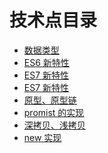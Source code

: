 <!--
 * @Description:
 * @Author: ChengFeng Zeng
 * @Date: 2020-08-19 17:58:32
 * @LastEditors: chengfengZeng
 * @LastEditTime: 2021-04-21 23:59:18
-->

# 技术点目录

- [数据类型](https://github.com/zchfeng/js-base/tree/master/pages/date-type)
- [ES6 新特性](https://github.com/zchfeng/js-base/tree/master/pages/es6)
- [ES7 新特性](https://github.com/zchfeng/js-base/tree/master/pages/es7)
- [ES7 新特性](https://github.com/zchfeng/js-base/tree/master/pages/es8)
- [原型、原型链](https://github.com/zchfeng/js-base/tree/master/pages/prototype)
- [promist 的实现](https://github.com/zchfeng/js-base/tree/master/pages/myPromise)
- [深拷贝、浅拷贝](https://github.com/zchfeng/js-base/tree/master/pages/deepCopy)
- [new 实现](https://github.com/zchfeng/js-base/tree/master/pages/new)
